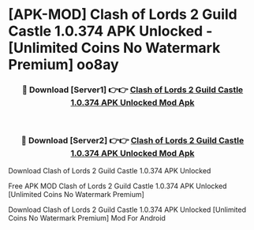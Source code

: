 # [APK-MOD] Clash of Lords 2  Guild Castle 1.0.374 APK Unlocked - [Unlimited Coins No Watermark Premium] oo8ay



<div align="center">
<h3>🔴 Download [Server1] 👉👉 <a href="https://momento.my/?title=Clash_of_Lords_2__Guild_Castle_1.0.374_APK_Unlocked">Clash of Lords 2  Guild Castle 1.0.374 APK Unlocked Mod Apk</a></h3><br>

<h3>🔴 Download [Server2] 👉👉 <a href="https://momento.my/?title=Clash_of_Lords_2__Guild_Castle_1.0.374_APK_Unlocked">Clash of Lords 2  Guild Castle 1.0.374 APK Unlocked Mod Apk</a></h3>
</div>



Download Clash of Lords 2  Guild Castle 1.0.374 APK Unlocked 

Free APK MOD Clash of Lords 2  Guild Castle 1.0.374 APK Unlocked [Unlimited Coins No Watermark Premium]

Download Clash of Lords 2  Guild Castle 1.0.374 APK Unlocked [Unlimited Coins No Watermark Premium] Mod For Android
